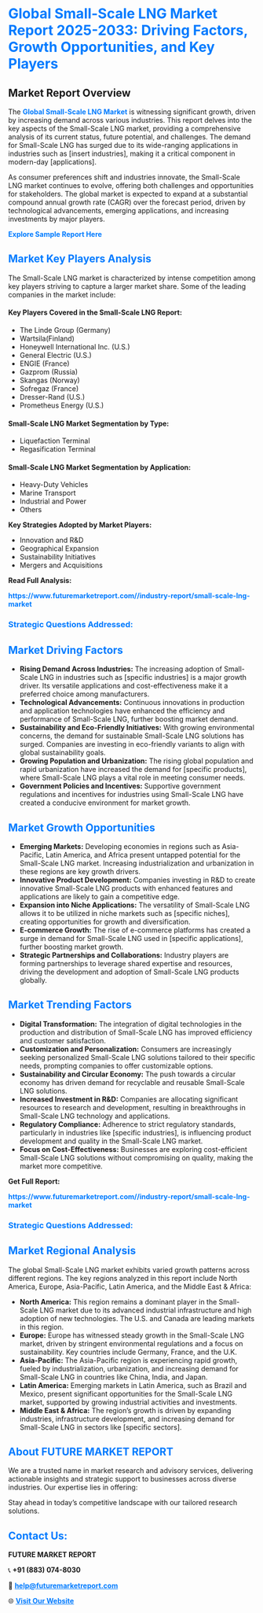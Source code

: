 <h1 style="color: #007BFF;">Global Small-Scale LNG Market Report 2025-2033: Driving Factors, Growth Opportunities, and Key Players</h1>

<section id="overview">
<h2>Market Report Overview</h2>
<p>The <a href="https://www.futuremarketreport.com//industry-report/small-scale-lng-market" style="color: #007BFF; text-decoration: none;"><strong>Global Small-Scale LNG Market</strong></a> is witnessing significant growth, driven by increasing demand across various industries. This report delves into the key aspects of the Small-Scale LNG market, providing a comprehensive analysis of its current status, future potential, and challenges. The demand for Small-Scale LNG has surged due to its wide-ranging applications in industries such as [insert industries], making it a critical component in modern-day [applications].</p>
<p>As consumer preferences shift and industries innovate, the Small-Scale LNG market continues to evolve, offering both challenges and opportunities for stakeholders. The global market is expected to expand at a substantial compound annual growth rate (CAGR) over the forecast period, driven by technological advancements, emerging applications, and increasing investments by major players.</p>
</section>

<section id="overview">
<p><a href="https://www.futuremarketreport.com//request-sample/reportId=63061" style="color: #007BFF; text-decoration: none;"><strong>Explore Sample Report Here</strong></a></p>
</section>

<section id="key-players">
<h2 style="color: #007BFF;">Market Key Players Analysis</h2>
<p>The Small-Scale LNG market is characterized by intense competition among key players striving to capture a larger market share. Some of the leading companies in the market include:</p>
<h4>Key Players Covered in the Small-Scale LNG Report:</h4>
<ul><li>The Linde Group (Germany)</li><li>Wartsila(Finland)</li><li>Honeywell International Inc. (U.S.)</li><li>General Electric (U.S.)</li><li>ENGIE (France)</li><li>Gazprom (Russia)</li><li>Skangas (Norway)</li><li>Sofregaz (France)</li><li>Dresser-Rand (U.S.)</li><li>Prometheus Energy (U.S.)</li></ul>
<h4>Small-Scale LNG Market Segmentation by Type:</h4>
<ul><li>Liquefaction Terminal</li><li>Regasification Terminal</li></ul>

<h4>Small-Scale LNG Market Segmentation by Application:</h4>
<ul><li>Heavy-Duty Vehicles</li><li>Marine Transport</li><li>Industrial and Power</li><li>Others</li></ul>
<p><strong>Key Strategies Adopted by Market Players:</strong></p>
<ul>
<li>Innovation and R&D</li>
<li>Geographical Expansion</li>
<li>Sustainability Initiatives</li>
<li>Mergers and Acquisitions</li>
</ul>
</section>

<section>
<p><strong>Read Full Analysis: </strong></p><a href="https://www.futuremarketreport.com//industry-report/small-scale-lng-market" style="color: #007BFF; text-decoration: none;"><strong>https://www.futuremarketreport.com//industry-report/small-scale-lng-market</strong></a>
<h3 style="color: #007BFF;">Strategic Questions Addressed:</h3>
</section>

<section id="driving-factors">
<h2 style="color: #007BFF;">Market Driving Factors</h2>
<ul>
<li><strong>Rising Demand Across Industries:</strong> The increasing adoption of Small-Scale LNG in industries such as [specific industries] is a major growth driver. Its versatile applications and cost-effectiveness make it a preferred choice among manufacturers.</li>
<li><strong>Technological Advancements:</strong> Continuous innovations in production and application technologies have enhanced the efficiency and performance of Small-Scale LNG, further boosting market demand.</li>
<li><strong>Sustainability and Eco-Friendly Initiatives:</strong> With growing environmental concerns, the demand for sustainable Small-Scale LNG solutions has surged. Companies are investing in eco-friendly variants to align with global sustainability goals.</li>
<li><strong>Growing Population and Urbanization:</strong> The rising global population and rapid urbanization have increased the demand for [specific products], where Small-Scale LNG plays a vital role in meeting consumer needs.</li>
<li><strong>Government Policies and Incentives:</strong> Supportive government regulations and incentives for industries using Small-Scale LNG have created a conducive environment for market growth.</li>
</ul>
</section>

<section id="growth-opportunities">
<h2 style="color: #007BFF;">Market Growth Opportunities</h2>
<ul>
<li><strong>Emerging Markets:</strong> Developing economies in regions such as Asia-Pacific, Latin America, and Africa present untapped potential for the Small-Scale LNG market. Increasing industrialization and urbanization in these regions are key growth drivers.</li>
<li><strong>Innovative Product Development:</strong> Companies investing in R&D to create innovative Small-Scale LNG products with enhanced features and applications are likely to gain a competitive edge.</li>
<li><strong>Expansion into Niche Applications:</strong> The versatility of Small-Scale LNG allows it to be utilized in niche markets such as [specific niches], creating opportunities for growth and diversification.</li>
<li><strong>E-commerce Growth:</strong> The rise of e-commerce platforms has created a surge in demand for Small-Scale LNG used in [specific applications], further boosting market growth.</li>
<li><strong>Strategic Partnerships and Collaborations:</strong> Industry players are forming partnerships to leverage shared expertise and resources, driving the development and adoption of Small-Scale LNG products globally.</li>
</ul>
</section>

<section id="trending-factors">
<h2 style="color: #007BFF;">Market Trending Factors</h2>
<ul>
<li><strong>Digital Transformation:</strong> The integration of digital technologies in the production and distribution of Small-Scale LNG has improved efficiency and customer satisfaction.</li>
<li><strong>Customization and Personalization:</strong> Consumers are increasingly seeking personalized Small-Scale LNG solutions tailored to their specific needs, prompting companies to offer customizable options.</li>
<li><strong>Sustainability and Circular Economy:</strong> The push towards a circular economy has driven demand for recyclable and reusable Small-Scale LNG solutions.</li>
<li><strong>Increased Investment in R&D:</strong> Companies are allocating significant resources to research and development, resulting in breakthroughs in Small-Scale LNG technology and applications.</li>
<li><strong>Regulatory Compliance:</strong> Adherence to strict regulatory standards, particularly in industries like [specific industries], is influencing product development and quality in the Small-Scale LNG market.</li>
<li><strong>Focus on Cost-Effectiveness:</strong> Businesses are exploring cost-efficient Small-Scale LNG solutions without compromising on quality, making the market more competitive.</li>
</ul>
</section>

<section>
<p><strong>Get Full Report: </strong></p><a href="https://www.futuremarketreport.com//industry-report/small-scale-lng-market" style="color: #007BFF; text-decoration: none;"><strong>https://www.futuremarketreport.com//industry-report/small-scale-lng-market</strong></a>
<h3 style="color: #007BFF;">Strategic Questions Addressed:</h3>
</section>


<section id="regional-analysis">
<h2 style="color: #007BFF;">Market Regional Analysis</h2>
<p>The global Small-Scale LNG market exhibits varied growth patterns across different regions. The key regions analyzed in this report include North America, Europe, Asia-Pacific, Latin America, and the Middle East & Africa:</p>
<ul>
<li><strong>North America:</strong> This region remains a dominant player in the Small-Scale LNG market due to its advanced industrial infrastructure and high adoption of new technologies. The U.S. and Canada are leading markets in this region.</li>
<li><strong>Europe:</strong> Europe has witnessed steady growth in the Small-Scale LNG market, driven by stringent environmental regulations and a focus on sustainability. Key countries include Germany, France, and the U.K.</li>
<li><strong>Asia-Pacific:</strong> The Asia-Pacific region is experiencing rapid growth, fueled by industrialization, urbanization, and increasing demand for Small-Scale LNG in countries like China, India, and Japan.</li>
<li><strong>Latin America:</strong> Emerging markets in Latin America, such as Brazil and Mexico, present significant opportunities for the Small-Scale LNG market, supported by growing industrial activities and investments.</li>
<li><strong>Middle East & Africa:</strong> The region’s growth is driven by expanding industries, infrastructure development, and increasing demand for Small-Scale LNG in sectors like [specific sectors].</li>
</ul>
</section>

<footer>
<h2 style="color: #007BFF;">About FUTURE MARKET REPORT</h2>
<p>We are a trusted name in market research and advisory services, delivering actionable insights and strategic support to businesses across diverse industries. Our expertise lies in offering:</p>

<p>Stay ahead in today’s competitive landscape with our tailored research solutions.</p>

<h2 style="color: #007BFF;">Contact Us:</h2>
<p><strong>FUTURE MARKET REPORT</strong></p>
<p>📞 <strong>+91 (883) 074-8030</strong></p>
<p>📧 <strong><a href="mailto:help@futuremarketreport.com" style="color: #007BFF;">help@futuremarketreport.com</a></strong></p>
<p>🌐 <strong><a href="https://www.futuremarketreport.com/" style="color: #007BFF;">Visit Our Website</a></strong></p>
</footer>
